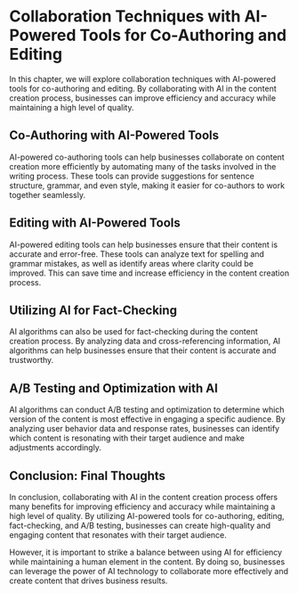 Collaboration Techniques with AI-Powered Tools for Co-Authoring and Editing
=============================================================================================================================================

In this chapter, we will explore collaboration techniques with AI-powered tools for co-authoring and editing. By collaborating with AI in the content creation process, businesses can improve efficiency and accuracy while maintaining a high level of quality.

Co-Authoring with AI-Powered Tools
----------------------------------

AI-powered co-authoring tools can help businesses collaborate on content creation more efficiently by automating many of the tasks involved in the writing process. These tools can provide suggestions for sentence structure, grammar, and even style, making it easier for co-authors to work together seamlessly.

Editing with AI-Powered Tools
-----------------------------

AI-powered editing tools can help businesses ensure that their content is accurate and error-free. These tools can analyze text for spelling and grammar mistakes, as well as identify areas where clarity could be improved. This can save time and increase efficiency in the content creation process.

Utilizing AI for Fact-Checking
------------------------------

AI algorithms can also be used for fact-checking during the content creation process. By analyzing data and cross-referencing information, AI algorithms can help businesses ensure that their content is accurate and trustworthy.

A/B Testing and Optimization with AI
------------------------------------

AI algorithms can conduct A/B testing and optimization to determine which version of the content is most effective in engaging a specific audience. By analyzing user behavior data and response rates, businesses can identify which content is resonating with their target audience and make adjustments accordingly.

Conclusion: Final Thoughts
--------------------------

In conclusion, collaborating with AI in the content creation process offers many benefits for improving efficiency and accuracy while maintaining a high level of quality. By utilizing AI-powered tools for co-authoring, editing, fact-checking, and A/B testing, businesses can create high-quality and engaging content that resonates with their target audience.

However, it is important to strike a balance between using AI for efficiency while maintaining a human element in the content. By doing so, businesses can leverage the power of AI technology to collaborate more effectively and create content that drives business results.
